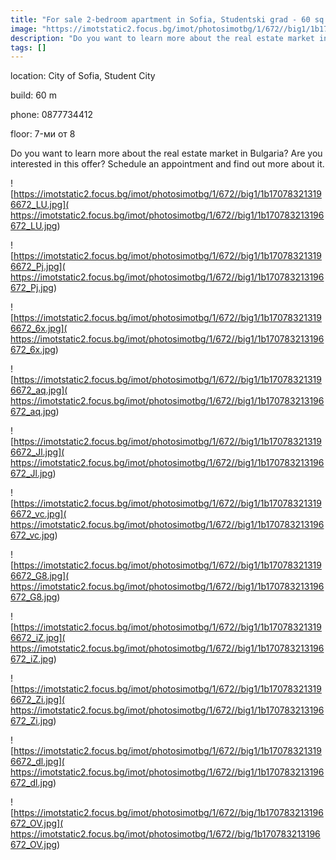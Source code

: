 ```yaml
---
title: "For sale 2-bedroom apartment in Sofia, Studentski grad - 60 sq.m / 126,000 EUR :: imot.bg Ad"
image: "https://imotstatic2.focus.bg/imot/photosimotbg/1/672//big1/1b170783213196672_jp.jpg"
description: "Do you want to learn more about the real estate market in Bulgaria? Are you interested in this offer? Schedule an appointment and find out more about it."
tags: []
---
```


location: City of Sofia, Student City

build: 60 m

phone: 0877734412

floor: 7-ми от 8

Do you want to learn more about the real estate market in Bulgaria? Are you interested in this offer? Schedule an appointment and find out more about it.


![https://imotstatic2.focus.bg/imot/photosimotbg/1/672//big1/1b170783213196672_LU.jpg]( https://imotstatic2.focus.bg/imot/photosimotbg/1/672//big1/1b170783213196672_LU.jpg)


![https://imotstatic2.focus.bg/imot/photosimotbg/1/672//big1/1b170783213196672_Pj.jpg]( https://imotstatic2.focus.bg/imot/photosimotbg/1/672//big1/1b170783213196672_Pj.jpg)


![https://imotstatic2.focus.bg/imot/photosimotbg/1/672//big1/1b170783213196672_6x.jpg]( https://imotstatic2.focus.bg/imot/photosimotbg/1/672//big1/1b170783213196672_6x.jpg)


![https://imotstatic2.focus.bg/imot/photosimotbg/1/672//big1/1b170783213196672_aq.jpg]( https://imotstatic2.focus.bg/imot/photosimotbg/1/672//big1/1b170783213196672_aq.jpg)


![https://imotstatic2.focus.bg/imot/photosimotbg/1/672//big1/1b170783213196672_Jl.jpg]( https://imotstatic2.focus.bg/imot/photosimotbg/1/672//big1/1b170783213196672_Jl.jpg)


![https://imotstatic2.focus.bg/imot/photosimotbg/1/672//big1/1b170783213196672_vc.jpg]( https://imotstatic2.focus.bg/imot/photosimotbg/1/672//big1/1b170783213196672_vc.jpg)


![https://imotstatic2.focus.bg/imot/photosimotbg/1/672//big1/1b170783213196672_G8.jpg]( https://imotstatic2.focus.bg/imot/photosimotbg/1/672//big1/1b170783213196672_G8.jpg)


![https://imotstatic2.focus.bg/imot/photosimotbg/1/672//big1/1b170783213196672_iZ.jpg]( https://imotstatic2.focus.bg/imot/photosimotbg/1/672//big1/1b170783213196672_iZ.jpg)


![https://imotstatic2.focus.bg/imot/photosimotbg/1/672//big1/1b170783213196672_Zi.jpg]( https://imotstatic2.focus.bg/imot/photosimotbg/1/672//big1/1b170783213196672_Zi.jpg)


![https://imotstatic2.focus.bg/imot/photosimotbg/1/672//big1/1b170783213196672_dl.jpg]( https://imotstatic2.focus.bg/imot/photosimotbg/1/672//big1/1b170783213196672_dl.jpg)


![https://imotstatic2.focus.bg/imot/photosimotbg/1/672//big/1b170783213196672_OV.jpg]( https://imotstatic2.focus.bg/imot/photosimotbg/1/672//big/1b170783213196672_OV.jpg)


